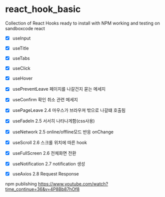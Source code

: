 # react_hook_basic
Collection of React Hooks ready to install with NPM
working and testing on sandboxcode react

 - [x] useInput
 - [x] useTitle
 - [x] useTabs
 - [X] useClick
 - [x] useHover
 - [x] usePreventLeave          페이지를 나갈건지 묻는 메세지
 - [x] useConfirm               확인 취소 관련 메세지
 - [X] usePageLeave             2.4 마우스가 브라우져 밖으로 나갈떄 호출됨
 - [X] useFadeIn                2.5 서서히 나타나게함(css사용)
 - [X] useNetwork               2.5 online/offline모드 반응 onChange
 - [x] useScroll                2.6 스크롤 위치에 따른 hook
 - [x] useFullScreen            2.6 전체화면 전환
 - [x] useNotification          2.7 notification 생성
 - [X] useAxios                 2.8 Request Response


 npm publishing https://www.youtube.com/watch?time_continue=36&v=4P8Bb87hOf8
 
